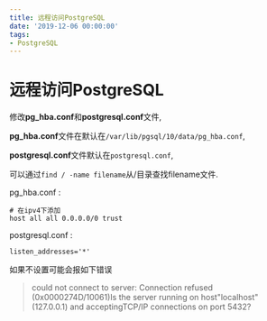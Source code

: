 ```yaml
---
title: 远程访问PostgreSQL
date: '2019-12-06 00:00:00'
tags:
- PostgreSQL
---
```


# 远程访问PostgreSQL

修改**pg_hba.conf**和**postgresql.conf**文件,

**pg_hba.conf**文件在默认在`/var/lib/pgsql/10/data/pg_hba.conf`,

**postgresql.conf**文件默认在`postgresql.conf`,

可以通过`find / -name filename`从/目录查找filename文件.

pg_hba.conf :

```
# 在ipv4下添加
host all all 0.0.0.0/0 trust
```

postgresql.conf :

```properties
listen_addresses='*'
```

如果不设置可能会报如下错误

>  could not connect to server: Connection refused (0x0000274D/10061)Is the server running on host"localhost" (127.0.0.1) and acceptingTCP/IP connections on port 5432?
